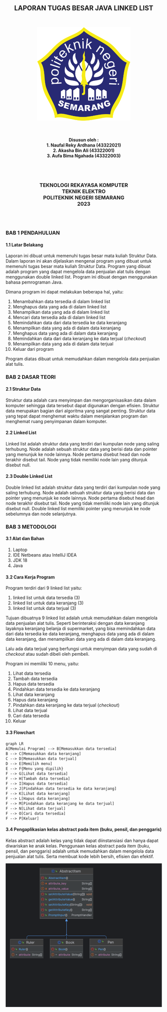 <h2 align="center">LAPORAN TUGAS BESAR JAVA LINKED LIST</h2>
<br>
<p align="center">
    <img src="https://github.com/ardzz/dasar-pemrogaman-2/raw/master/images/logo-polines.png" alt="Logo Polines" width="300" height="300">
</p>
<br>
<h4 align="center">
Disusun oleh : <br>
1. Naufal Reky Ardhana (43322021)<br>
2. Akasha Bin Ali (43322001)<br>
3. Aufa Bima Ngahada (43322003)<br>
</h4>

<br><br>

<h3 align="center">
TEKNOLOGI REKAYASA KOMPUTER <br>
TEKNIK ELEKTRO <br>
POLITEKNIK NEGERI SEMARANG <br>
2023
</h3>

<br><br>

### BAB 1 PENDAHULUAN
#### 1.1 Latar Belakang
Laporan ini dibuat untuk memenuhi tugas besar mata kuliah Struktur Data. 
Dalam laporan ini akan dijelaskan mengenai program yang dibuat untuk memenuhi tugas besar mata kuliah Struktur Data. 
Program yang dibuat adalah program yang dapat mengelola data penjualan alat tulis dengan menggunakan double linked list. 
Program ini dibuat dengan menggunakan bahasa pemrograman Java.

Dimana program ini dapat melakukan beberapa hal, yaitu:
1. Menambahkan data tersedia di dalam linked list 
2. Menghapus data yang ada di dalam linked list
3. Menampilkan data yang ada di dalam linked list
4. Mencari data tersedia ada di dalam linked list
5. Memindahkan data dari data tersedia ke data keranjang
6. Menampilkan data yang ada di dalam data keranjang
7. Menghapus data yang ada di dalam data keranjang
8. Memindahkan data dari data keranjang ke data terjual (_checkout_)
9. Menampilkan data yang ada di dalam data terjual
10. Keluar dari program

Program diatas dibuat untuk memudahkan dalam mengelola data penjualan alat tulis.

### BAB 2 DASAR TEORI
#### 2.1 Struktur Data
Struktur data adalah cara menyimpan dan mengorganisasikan data dalam komputer sehingga data tersebut dapat digunakan dengan efisien.
Struktur data merupakan bagian dari algoritma yang sangat penting.
Struktur data yang tepat dapat menghemat waktu dalam menjalankan program dan menghemat ruang penyimpanan dalam komputer.

#### 2.2 Linked List
Linked list adalah struktur data yang terdiri dari kumpulan node yang saling terhubung.
Node adalah sebuah struktur data yang berisi data dan pointer yang menunjuk ke node lainnya.
Node pertama disebut head dan node terakhir disebut tail.
Node yang tidak memiliki node lain yang ditunjuk disebut null.

#### 2.3 Double Linked List
Double linked list adalah struktur data yang terdiri dari kumpulan node yang saling terhubung.
Node adalah sebuah struktur data yang berisi data dan pointer yang menunjuk ke node lainnya.
Node pertama disebut head dan node terakhir disebut tail.
Node yang tidak memiliki node lain yang ditunjuk disebut null.
Double linked list memiliki pointer yang menunjuk ke node sebelumnya dan node selanjutnya.

### BAB 3 METODOLOGI
#### 3.1 Alat dan Bahan
1. Laptop
2. IDE Netbeans atau IntelliJ IDEA
3. JDK 18
4. Java

#### 3.2 Cara Kerja Program
Program terdiri dari 9 linked list yaitu:
1. linked list untuk data tersedia (3)
2. linked list untuk data keranjang (3)
3. linked list untuk data terjual (3)

Tujuan dibuatnya 9 linked list adalah untuk memudahkan dalam mengelola data penjualan alat tulis. 
Seperti berinteraksi dengan data keranjang layaknya keranjang belanja di supermarket, yang bisa memindahkan data dari data tersedia ke data keranjang, menghapus data yang ada di dalam data keranjang, dan menampilkan data yang ada di dalam data keranjang.

Lalu ada data terjual yang berfungsi untuk menyimpan data yang sudah di _checkout_ atau sudah dibeli oleh pembeli.

Program ini memiliki 10 menu, yaitu:
1. Lihat data tersedia
2. Tambah data tersedia
3. Hapus data tersedia
4. Pindahkan data tersedia ke data keranjang
5. Lihat data keranjang
6. Hapus data keranjang
7. Pindahkan data keranjang ke data terjual (_checkout_)
8. Lihat data terjual
9. Cari data tersedia
10. Keluar

#### 3.3 Flowchart
```mermaid
graph LR
A[Memulai Program] --> B[Memasukkan data tersedia]
B --> C[Memasukkan data keranjang]
C --> D[Memasukkan data terjual]
D --> E[Memilih menu]
E --> F{Menu yang dipilih}
F --> G[Lihat data tersedia]
F --> H[Tambah data tersedia]
F --> I[Hapus data tersedia]
F --> J[Pindahkan data tersedia ke data keranjang]
F --> K[Lihat data keranjang]
F --> L[Hapus data keranjang]
F --> M[Pindahkan data keranjang ke data terjual]
F --> N[Lihat data terjual]
F --> O[Cari data tersedia]
F --> P[Keluar]
```

#### 3.4 Pengaplikasian kelas abstract pada item (buku, pensil, dan penggaris)
Kelas abstract adalah kelas yang tidak dapat diinstansiasi dan hanya dapat diwariskan ke anak kelas.
Penggunaan kelas abstract pada item (buku, pensil, dan penggaris) adalah untuk memudahkan dalam mengelola data penjualan alat tulis. 
Serta membuat kode lebih bersih, efisien dan efektif.

<img src="assets/diagram_uml_item.png">